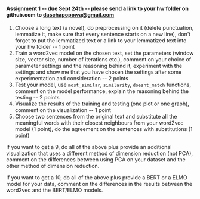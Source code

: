 #### Assignment 1 -- due Sept 24th -- please send a link to your hw folder on github.com to daschapopowa@gmail.com

1. Choose a long text (a novel), do preprocessing on it (delete punctuation, lemmatize it, make sure that every sentence starts on a new line), don't forget to put the lemmatized text or a link to your lemmatized text into your hw folder -- 1 point
2. Train a word2vec model on the chosen text, set the parameters (window size, vector size, number of iterations etc.), comment on your choice of parameter settings and the reasoning behind it, experiment with the settings and show me that you have chosen the settings after some experimentation and consideration -- 2 points 
3. Test your model, use `most_similar`, `similarity`, `doesnt_match` functions, comment on the model performance, explain the reasoning behind the testing -- 2 points 
4. Visualize the results of the training and testing (one plot or one graph), comment on the visualization -- 1 point
5. Choose two sentences from the original text and substitute all the meaningful words with their closest neighbours from your word2vec model (1 point), do the agreement on the sentences with substitutions (1 point)

If you want to get a 9, do all of the above plus provide an additional visualization that uses a different method of dimension reduction (not PCA), comment on the differences between using PCA on your dataset and the other method of dimension reduction.

If you want to get a 10, do all of the above plus provide a BERT or a ELMO model for your data, comment on the differences in the results between the word2vec and the BERT/ELMO models.
